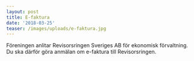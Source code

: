 ```yaml
---
layout: post
title: E-faktura
date: '2018-03-25'
teaser: /images/uploads/e-faktura.jpg
---
```

Föreningen anlitar Revisorsringen Sveriges AB för ekonomisk förvaltning. Du ska därför göra anmälan om e-faktura till Revisorsringen.
